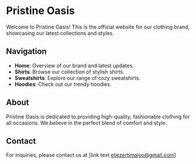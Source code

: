# Pristine Oasis

Welcome to Pristine Oasis! This is the official website for our clothing brand, showcasing our latest collections and styles.

## Navigation

- **Home**: Overview of our brand and latest updates.
- **Shirts**: Browse our collection of stylish shirts.
- **Sweatshirts**: Explore our range of cozy sweatshirts.
- **Hoodies**: Check out our trendy hoodies.

## About

Pristine Oasis is dedicated to providing high-quality, fashionable clothing for all occasions. We believe in the perfect blend of comfort and style.

## Contact

For inquiries, please contact us at [link text eliezertimaiyo@gmail.com]
